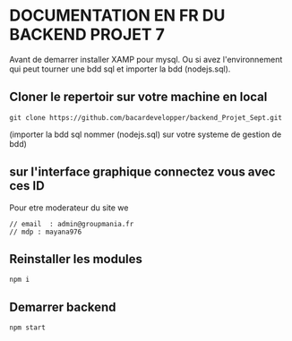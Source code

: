 # DOCUMENTATION EN FR DU BACKEND PROJET 7
Avant de demarrer installer XAMP pour mysql.
Ou si avez l'environnement qui peut tourner une bdd sql et importer la bdd (nodejs.sql).
## Cloner le repertoir sur votre machine en local
```
git clone https://github.com/bacardevelopper/backend_Projet_Sept.git
```
(importer la bdd sql nommer (nodejs.sql) sur votre systeme de gestion de bdd)
## sur l'interface graphique connectez vous avec ces ID
Pour etre moderateur du site we
```
// email  : admin@groupmania.fr
// mdp : mayana976
```
## Reinstaller les modules
```
npm i
```
## Demarrer backend
```
npm start
```